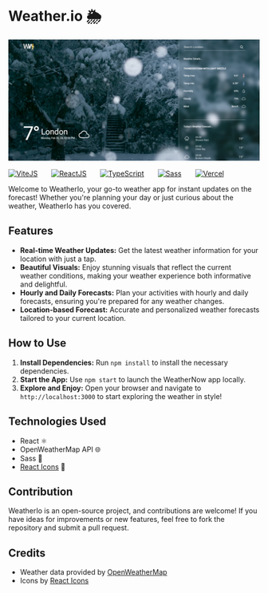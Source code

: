 # Weather.io 🌦️
![Weather App](./src/assets/weather_app.png)

[![ViteJS](https://img.shields.io/badge/-ViteJS-green?logo=vite)](https://vitejs.dev/)
&nbsp;&nbsp;&nbsp;&nbsp;&nbsp;
[![ReactJS](https://img.shields.io/badge/-ReactJS-blue?logo=react)](https://reactjs.org/)
&nbsp;&nbsp;&nbsp;&nbsp;&nbsp;
[![TypeScript](https://img.shields.io/badge/-TypeScript-blue?logo=typescript)](https://www.typescriptlang.org/)
&nbsp;&nbsp;&nbsp;&nbsp;&nbsp;
[![Sass](https://img.shields.io/badge/-Sass-pink?logo=sass)](https://sass-lang.com/)
&nbsp;&nbsp;&nbsp;&nbsp;&nbsp;
[![Vercel](https://img.shields.io/badge/-Vercel-black?logo=vercel)](https://vercel.com/)

Welcome to WeatherIo, your go-to weather app for instant updates on the forecast! Whether you're planning your day or just curious about the weather, WeatherIo has you covered.

## Features

- **Real-time Weather Updates:** Get the latest weather information for your location with just a tap.
- **Beautiful Visuals:** Enjoy stunning visuals that reflect the current weather conditions, making your weather experience both informative and delightful.
- **Hourly and Daily Forecasts:** Plan your activities with hourly and daily forecasts, ensuring you're prepared for any weather changes.
- **Location-based Forecast:** Accurate and personalized weather forecasts tailored to your current location.

## How to Use

1. **Install Dependencies:** Run `npm install` to install the necessary dependencies.
2. **Start the App:** Use `npm start` to launch the WeatherNow app locally.
3. **Explore and Enjoy:** Open your browser and navigate to `http://localhost:3000` to start exploring the weather in style!

## Technologies Used

- React ⚛️
- OpenWeatherMap API 🌐
- Sass 🎨
- [React Icons](https://react-icons.github.io/react-icons/) 🚀

## Contribution

WeatherIo is an open-source project, and contributions are welcome! If you have ideas for improvements or new features, feel free to fork the repository and submit a pull request.

## Credits

- Weather data provided by [OpenWeatherMap](https://openweathermap.org/)
- Icons by [React Icons](https://react-icons.github.io/react-icons/)
